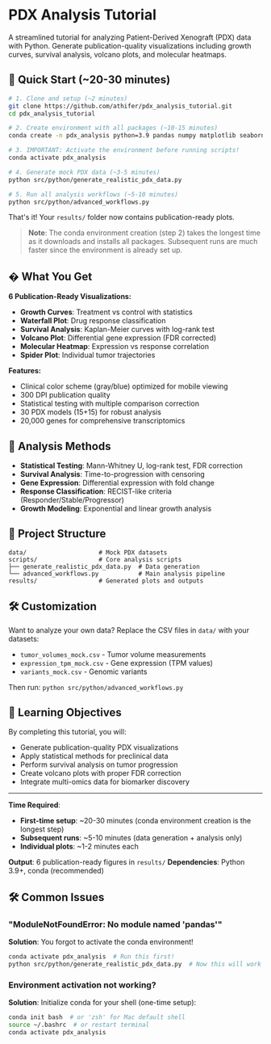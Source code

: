 # PDX Analysis Tutorial

A streamlined tutorial for analyzing Patient-Derived Xenograft (PDX) data with Python. Generate publication-quality visualizations including growth curves, survival analysis, volcano plots, and molecular heatmaps.

## 🚀 Quick Start (~20-30 minutes)

```bash
# 1. Clone and setup (~2 minutes)
git clone https://github.com/athifer/pdx_analysis_tutorial.git
cd pdx_analysis_tutorial

# 2. Create environment with all packages (~10-15 minutes)
conda create -n pdx_analysis python=3.9 pandas numpy matplotlib seaborn scipy scikit-learn jupyter lifelines -y

# 3. IMPORTANT: Activate the environment before running scripts!
conda activate pdx_analysis

# 4. Generate mock PDX data (~3-5 minutes)
python src/python/generate_realistic_pdx_data.py

# 5. Run all analysis workflows (~5-10 minutes)
python src/python/advanced_workflows.py
```

That's it! Your `results/` folder now contains publication-ready plots.

> **Note**: The conda environment creation (step 2) takes the longest time as it downloads and installs all packages. Subsequent runs are much faster since the environment is already set up.

## � What You Get

**6 Publication-Ready Visualizations:**
- **Growth Curves**: Treatment vs control with statistics
- **Waterfall Plot**: Drug response classification  
- **Survival Analysis**: Kaplan-Meier curves with log-rank test
- **Volcano Plot**: Differential gene expression (FDR corrected)
- **Molecular Heatmap**: Expression vs response correlation
- **Spider Plot**: Individual tumor trajectories

**Features:**
- Clinical color scheme (gray/blue) optimized for mobile viewing
- 300 DPI publication quality
- Statistical testing with multiple comparison correction
- 30 PDX models (15+15) for robust analysis
- 20,000 genes for comprehensive transcriptomics

## 🔬 Analysis Methods

- **Statistical Testing**: Mann-Whitney U, log-rank test, FDR correction
- **Survival Analysis**: Time-to-progression with censoring
- **Gene Expression**: Differential expression with fold change
- **Response Classification**: RECIST-like criteria (Responder/Stable/Progressor)
- **Growth Modeling**: Exponential and linear growth analysis

## 📁 Project Structure

```
data/                    # Mock PDX datasets
scripts/                 # Core analysis scripts  
├── generate_realistic_pdx_data.py  # Data generation
└── advanced_workflows.py           # Main analysis pipeline
results/                 # Generated plots and outputs
```

## 🛠️ Customization

Want to analyze your own data? Replace the CSV files in `data/` with your datasets:
- `tumor_volumes_mock.csv` - Tumor volume measurements
- `expression_tpm_mock.csv` - Gene expression (TPM values)  
- `variants_mock.csv` - Genomic variants

Then run: `python src/python/advanced_workflows.py`

## 🎯 Learning Objectives

By completing this tutorial, you will:
- Generate publication-quality PDX visualizations
- Apply statistical methods for preclinical data
- Perform survival analysis on tumor progression
- Create volcano plots with proper FDR correction
- Integrate multi-omics data for biomarker discovery

---

**Time Required**: 
- **First-time setup**: ~20-30 minutes (conda environment creation is the longest step)
- **Subsequent runs**: ~5-10 minutes (data generation + analysis only)
- **Individual plots**: ~1-2 minutes each

**Output**: 6 publication-ready figures in `results/`
**Dependencies**: Python 3.9+, conda (recommended)

## 🛠️ Common Issues

### "ModuleNotFoundError: No module named 'pandas'"
**Solution**: You forgot to activate the conda environment!
```bash
conda activate pdx_analysis  # Run this first!
python src/python/generate_realistic_pdx_data.py  # Now this will work
```

### Environment activation not working?
**Solution**: Initialize conda for your shell (one-time setup):
```bash
conda init bash  # or 'zsh' for Mac default shell
source ~/.bashrc  # or restart terminal
conda activate pdx_analysis
```

